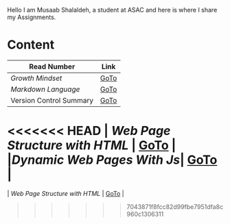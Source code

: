 Hello I am Musaab Shalaldeh, a student at ASAC and here is
where I share my Assignments.


# Content

| **Read Number**      | **Link** |
| ----------- | ----------- |
| _Growth Mindset_     | [GoTo](https://musaabshalaldeh.github.io/reading-notes/GrowthMindset)      |
| _Markdown Language_  | [GoTo](https://musaabshalaldeh.github.io/reading-notes/read1)       |
|      Version Control Summary       |    [GoTo](https://musaabshalaldeh.github.io/reading-notes/read2)          |
<<<<<<< HEAD
| _Web Page Structure with HTML_          |    [GoTo](https://musaabshalaldeh.github.io/reading-notes/htmlStructure)         |
|_Dynamic Web Pages With Js_| [GoTo](https://musaabshalaldeh.github.io/reading-notes/DynamicWebPages)            |
=======
| _Web Page Structure with HTML_          |    [GoTo](https://musaabshalaldeh.github.io/reading-notes/htmlStructure)         |
>>>>>>> 7043871f8fcc82d99fbe7951dfa8c960c1306311

